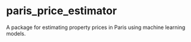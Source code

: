 # paris_price_estimator

A package for estimating property prices in Paris using machine learning models.
